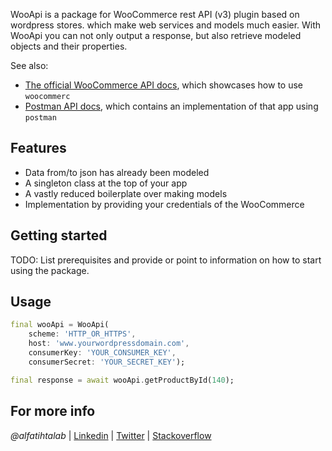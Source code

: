 

WooApi is a package for WooCommerce rest API (v3) plugin based on wordpress stores. which make web services and models much easier.
With WooApi you can not only output a response, but also retrieve modeled objects and their properties.

See also:

- [The official WooCommerce API docs](https://woocommerce.com/documentation/woocommerce/), which showcases how to use `woocommerc`
- [Postman API docs](https://www.postman.com/ernestoliberio/workspace/data/documentation/884924-86ebdce1-9ace-45de-91a7-6fb8a6af7ef8), which contains an implementation of that app using `postman`



## Features

- Data from/to json has already been modeled
- A singleton class at the top of your app
- A vastly reduced boilerplate over making models
- Implementation by providing your credentials of the WooCommerce

## Getting started

TODO: List prerequisites and provide or point to information on how to
start using the package.

## Usage


```dart
final wooApi = WooApi(
    scheme: 'HTTP_OR_HTTPS',
    host: 'www.yourwordpressdomain.com',
    consumerKey: 'YOUR_CONSUMER_KEY',
    consumerSecret: 'YOUR_SECRET_KEY');

final response = await wooApi.getProductById(140);
```

## For more info

_@alfatihtalab_ |
[Linkedin](https://www.linkedin.com/in/alfatihtalab/) |
[Twitter](https://twitter.com/alfatihtalab) |
[Stackoverflow](https://stackoverflow.com/users/9351052/alfatih-eltayeb)
